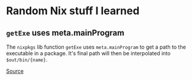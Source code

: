 # Random Nix stuff I learned

## `getExe` uses meta.mainProgram

The `nixpkgs` lib function `getExe` uses `meta.mainProgram` to get a path to
the executable in a package. It's final path will then be interpolated into
`$out/bin/{name}`.

[Source](https://github.com/NixOS/nixpkgs/blob/72bf900cbb64d166c4a93ad756f11a78eb9d1600/lib/meta.nix#L433-L438)

